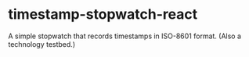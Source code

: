 # timestamp-stopwatch-react
A simple stopwatch that records timestamps in ISO-8601 format. (Also a technology testbed.)
